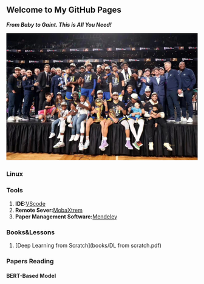 ## Welcome to My GitHub Pages
***From Baby to Gaint. This is All You Need!***

![GSW](image/2022finals.jpg "GSW")
### Linux


### Tools
1. **IDE:**[VScode](https://blog.csdn.net/weixin_50821119/article/details/110528064)
2. **Remote Sever:**[MobaXtrem](https://mobaxterm.mobatek.net/)
3. **Paper Management Software:**[Mendeley](https://www.mendeley.com/)



### Books&Lessons
1. [Deep Learning from Scratch](books/DL from scratch.pdf)  


### Papers Reading
#### BERT-Based Model

